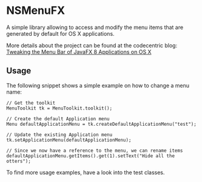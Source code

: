 # NSMenuFX

A simple library allowing to access and modify the menu 
items that are generated by default for OS X applications.

More details about the project can be found at the codecentric blog: 
[Tweaking the Menu Bar of JavaFX 8 Applications on OS X](https://blog.codecentric.de/en/2015/04/tweaking-the-menu-bar-of-javafx-8-applications-on-os-x/)


## Usage

The following snippet shows a simple example on how to change a menu name:

    // Get the toolkit
    MenuToolkit tk = MenuToolkit.toolkit();
    
    // Create the default Application menu
	Menu defaultApplicationMenu = tk.createDefaultApplicationMenu("test");
	
	// Update the existing Application menu
	tk.setApplicationMenu(defaultApplicationMenu);

	// Since we now have a reference to the menu, we can rename items
	defaultApplicationMenu.getItems().get(1).setText("Hide all the otters");

To find more usage examples, have a look into the test classes.
